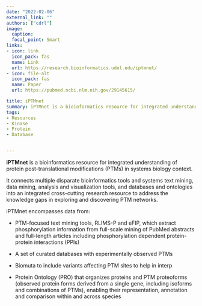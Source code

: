 ```yaml
---
date: "2022-02-06"
external_link: ""
authors: ["cdrl"]
image:
  caption: 
  focal_point: Smart
links:
- icon: link
  icon_pack: fas
  name: Link
  url: https://research.bioinformatics.udel.edu/iptmnet/
- icon: file-alt
  icon_pack: fas
  name: Paper
  url: https://pubmed.ncbi.nlm.nih.gov/29145615/

title: iPTMnet
summary: iPTMnet is a bioinformatics resource for integrated understanding of protein post-translational modifications (PTMs) in systems biology context.
tags:
- Resources
- Kinase
- Protein
- Database


---
```



**iPTMnet** is a bioinformatics resource for integrated understanding of protein post-translational modifications (PTMs) in systems biology context.

It connects multiple disparate bioinformatics tools and systems text mining, data mining, analysis and visualization tools, and databases and ontologies into an integrated cross-cutting research resource to address the knowledge gaps in exploring and discovering PTM networks.


iPTMnet encompasses data from:

- PTM-focused text mining tools, RLIMS-P and eFIP, which extract phosphorylation information from full-scale mining of PubMed abstracts and full-length articles including phosphorylation dependent protein-protein interactions (PPIs)

- A set of curated databases with experimentally observed PTMs

- Biomuta to include variants affecting PTM sites to help in interp

- Protein Ontology (PRO) that organizes proteins and PTM proteoforms (observed protein forms derived from a single gene, including isoforms and combinations of PTMs), enabling their representation, annotation and comparison within and across species



